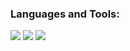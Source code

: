### Languages and Tools:

<p align="left">
    <img src="https://skillicons.dev/icons?i=py,cpp,c,java,html,css,js,typescript,react,tailwind,vue" />
    <img src="https://skillicons.dev/icons?i=flask,postgresql,mysql,aws,firebase,nodejs,nextjs,linux,git,github" />
    <img src="https://skillicons.dev/icons?i=matlab,latex,figma" />
</p>
